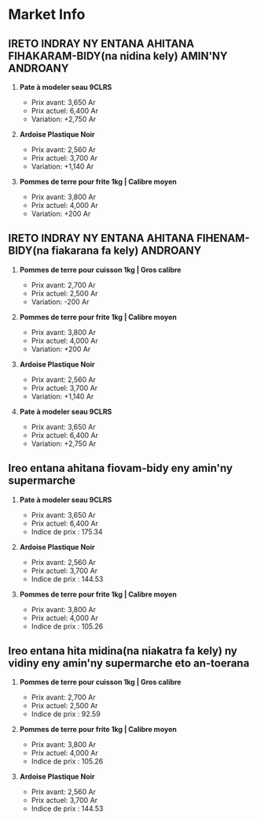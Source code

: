 # Market Info

## IRETO INDRAY NY ENTANA AHITANA FIHAKARAM-BIDY(na nidina kely) AMIN'NY ANDROANY

1. **Pate à modeler seau 9CLRS**
   - Prix avant: 3,650 Ar
   - Prix actuel: 6,400 Ar
   - Variation: +2,750 Ar

2. **Ardoise Plastique Noir**
   - Prix avant: 2,560 Ar
   - Prix actuel: 3,700 Ar
   - Variation: +1,140 Ar

3. **Pommes de terre pour frite 1kg | Calibre moyen**
   - Prix avant: 3,800 Ar
   - Prix actuel: 4,000 Ar
   - Variation: +200 Ar

## IRETO INDRAY NY ENTANA AHITANA FIHENAM-BIDY(na fiakarana fa kely) ANDROANY

1. **Pommes de terre pour cuisson 1kg | Gros calibre**
   - Prix avant: 2,700 Ar
   - Prix actuel: 2,500 Ar
   - Variation: -200 Ar

2. **Pommes de terre pour frite 1kg | Calibre moyen**
   - Prix avant: 3,800 Ar
   - Prix actuel: 4,000 Ar
   - Variation: +200 Ar

3. **Ardoise Plastique Noir**
   - Prix avant: 2,560 Ar
   - Prix actuel: 3,700 Ar
   - Variation: +1,140 Ar

4. **Pate à modeler seau 9CLRS**
   - Prix avant: 3,650 Ar
   - Prix actuel: 6,400 Ar
   - Variation: +2,750 Ar

## Ireo entana ahitana fiovam-bidy eny amin'ny supermarche

1. **Pate à modeler seau 9CLRS**
   - Prix avant: 3,650 Ar
   - Prix actuel: 6,400 Ar
   - Indice de prix : 175.34

2. **Ardoise Plastique Noir**
   - Prix avant: 2,560 Ar
   - Prix actuel: 3,700 Ar
   - Indice de prix : 144.53

3. **Pommes de terre pour frite 1kg | Calibre moyen**
   - Prix avant: 3,800 Ar
   - Prix actuel: 4,000 Ar
   - Indice de prix : 105.26

## Ireo entana hita midina(na niakatra fa kely) ny vidiny eny amin'ny supermarche eto an-toerana

1. **Pommes de terre pour cuisson 1kg | Gros calibre**
   - Prix avant: 2,700 Ar
   - Prix actuel: 2,500 Ar
   - Indice de prix : 92.59

2. **Pommes de terre pour frite 1kg | Calibre moyen**
   - Prix avant: 3,800 Ar
   - Prix actuel: 4,000 Ar
   - Indice de prix : 105.26

3. **Ardoise Plastique Noir**
   - Prix avant: 2,560 Ar
   - Prix actuel: 3,700 Ar
   - Indice de prix : 144.53

